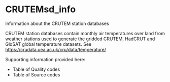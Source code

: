 # CRUTEMsd_info
Information about the CRUTEM station databases

CRUTEM station databases contain monthly air temperatures over land from weather stations used to generate the gridded CRUTEM, HadCRUT and GloSAT global temperature datasets. See https://crudata.uea.ac.uk/cru/data/temperature/

Supporting information provided here:
* Table of Quality codes
* Table of Source codes
